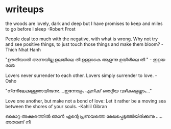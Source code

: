 # writeups

the woods are lovely, dark and deep
but I have promises to keep
and miles to go before I sleep
                           -Robert Frost
           
           
 People deal too much with the negative, with what is wrong. Why not try and see positive things, to just touch those things and make them bloom?
                           -Thich Nhat Hanh


"ഊതിയാൽ  അണയില്ല  ഉലയിലെ  തീ 
ഉള്ളാകെ  ആളുന്നു  ഉയിരിലെ  തീ "
                                   - ഇളയ രാജ

Lovers never surrender to each other.
Lovers simply surrender to love.
                                   - Osho

"നിന്നിലേക്കുള്ളതായിരുന്നു....ഇന്നോളം എനിക്ക് തെറ്റിയ വഴികളെല്ലാം..."


Love one another, but make not a bond of love: Let it rather be a moving sea between the shores of your souls.
                                                                                              -Kahlil Gibran
                                                                                              
ഒരൊറ്റ അക്ഷരത്തിൽ ഞാൻ എന്റെ പ്രണയത്തെ രേഖപ്പെടുത്തിയിരിക്കുന്നു .....
അതാണ് നീ 

